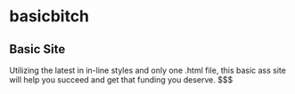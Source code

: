# basicbitch
Basic Site
---
Utilizing the latest in in-line styles and only one .html file, this basic ass site will help you succeed and get that funding you deserve.
$$$